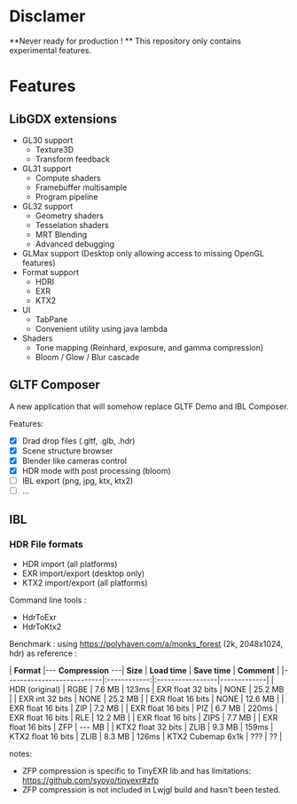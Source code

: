 
# Disclamer

**Never ready for production ! ** This repository only contains experimental features.

# Features

## LibGDX extensions

* GL30 support
	* Texture3D
	* Transform feedback
* GL31 support
	* Compute shaders
	* Framebuffer multisample
	* Program pipeline
* GL32 support
	* Geometry shaders
	* Tesselation shaders
	* MRT Blending
	* Advanced debugging
* GLMax support (Desktop only allowing access to missing OpenGL features)
* Format support
	* HDRI
	* EXR
	* KTX2
* UI
	* TabPane
	* Convenient utility using java lambda
* Shaders
	* Tone mapping (Reinhard, exposure, and gamma compression)
	* Bloom / Glow / Blur cascade

## GLTF Composer

A new application that will somehow replace GLTF Demo and IBL Composer.

Features:
* [x] Drad drop files (.gltf, .glb, .hdr)
* [x] Scene structure browser
* [x] Blender like cameras control
* [x] HDR mode with post processing (bloom)
* [ ] IBL export (png, jpg, ktx, ktx2)
* [ ] ...

## IBL

### HDR File formats

* HDR import (all platforms)
* EXR import/export (desktop only)
* KTX2 import/export (all platforms)

Command line tools :
* HdrToExr
* HdrToKtx2

Benchmark : using https://polyhaven.com/a/monks_forest (2k, 2048x1024, hdr) as reference : 

| **Format** |--- **Compression** ---| **Size** | **Load time** | **Save time** | **Comment** |
|---------------------------|:------------:|:-----------------|-------------|
| HDR (original) 		| RGBE 		|  7.6 MB 	| 123ms
| EXR float 32 bits		| NONE		| 25.2 MB 	| 
| EXR int 32 bits		| NONE 		| 25.2 MB 	|
| EXR float 16 bits		| NONE 		| 12.6 MB 	|
| EXR float 16 bits		| ZIP 		|  7.2 MB 	|
| EXR float 16 bits		| PIZ 		|  6.7 MB 	| 220ms
| EXR float 16 bits		| RLE 		| 12.2 MB 	|
| EXR float 16 bits		| ZIPS 		|  7.7 MB 	|
| EXR float 16 bits		| ZFP 		|  --- MB 	|
| KTX2 float 32 bits 	| ZLIB		|  9.3 MB 	| 159ms
| KTX2 float 16 bits 	| ZLIB		|  8.3 MB 	| 126ms
| KTX2 Cubemap 6x1k 	|  ???		| ?? |


notes:
* ZFP compression is specific to TinyEXR lib and has limitations: https://github.com/syoyo/tinyexr#zfp
* ZFP compression is not included in Lwjgl build and hasn't been tested.

